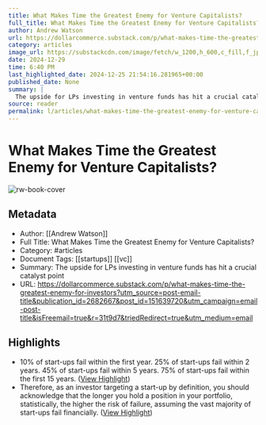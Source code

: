 ```yaml
---
title: What Makes Time the Greatest Enemy for Venture Capitalists?
full_title: What Makes Time the Greatest Enemy for Venture Capitalists?
author: Andrew Watson
url: https://dollarcommerce.substack.com/p/what-makes-time-the-greatest-enemy-for-investors?utm_source=post-email-title&publication_id=2682667&post_id=151639720&utm_campaign=email-post-title&isFreemail=true&r=31t9d7&triedRedirect=true&utm_medium=email
category: articles
image_url: https://substackcdn.com/image/fetch/w_1200,h_600,c_fill,f_jpg,q_auto:good,fl_progressive:steep,g_auto/https%3A%2F%2Fsubstack-post-media.s3.amazonaws.com%2Fpublic%2Fimages%2F5515eea3-2231-4389-9663-a5d7a20fafc9_2268x1512.heic
date: 2024-12-29
time: 6:40 PM
last_highlighted_date: 2024-12-25 21:54:16.281965+00:00
published_date: None
summary: |
  The upside for LPs investing in venture funds has hit a crucial catalyst point
source: reader
permalink: l/articles/what-makes-time-the-greatest-enemy-for-venture-capitalists
---
```

# What Makes Time the Greatest Enemy for Venture Capitalists?

![rw-book-cover](https://substackcdn.com/image/fetch/w_1200,h_600,c_fill,f_jpg,q_auto:good,fl_progressive:steep,g_auto/https%3A%2F%2Fsubstack-post-media.s3.amazonaws.com%2Fpublic%2Fimages%2F5515eea3-2231-4389-9663-a5d7a20fafc9_2268x1512.heic)

## Metadata
- Author: [[Andrew Watson]]
- Full Title: What Makes Time the Greatest Enemy for Venture Capitalists?
- Category: #articles
- Document Tags: [[startups]] [[vc]] 
- Summary: The upside for LPs investing in venture funds has hit a crucial catalyst point
- URL: https://dollarcommerce.substack.com/p/what-makes-time-the-greatest-enemy-for-investors?utm_source=post-email-title&publication_id=2682667&post_id=151639720&utm_campaign=email-post-title&isFreemail=true&r=31t9d7&triedRedirect=true&utm_medium=email

## Highlights
- 10% of start-ups fail within the first year.
  25% of start-ups fail within 2 years.
  45% of start-ups fail within 5 years.
  75% of start-ups fail within the first 15 years. ([View Highlight](https://read.readwise.io/read/01jfzx0dqdqgfnwrfgdgnknwky))
- Therefore, as an investor targeting a start-up by definition, you should acknowledge that the longer you hold a position in your portfolio, statistically, the higher the risk of failure, assuming the vast majority of start-ups fail financially. ([View Highlight](https://read.readwise.io/read/01jfzx09xbeyxcm0h386vprvag))


